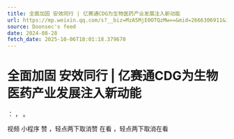 ```yaml
---
title: 全面加固 安效同行 | 亿赛通CDG为生物医药产业发展注入新动能
url: https://mp.weixin.qq.com/s?__biz=MzA5MjE0OTQzMw==&mid=2666306911&idx=1&sn=025b5b300a114c647d5a67ecafb52e9e
source: Doonsec's feed
date: 2024-08-28
fetch_date: 2025-10-06T18:01:18.379670
---
```


# 全面加固 安效同行 | 亿赛通CDG为生物医药产业发展注入新动能

：
，
。

视频
小程序
赞
，轻点两下取消赞
在看
，轻点两下取消在看